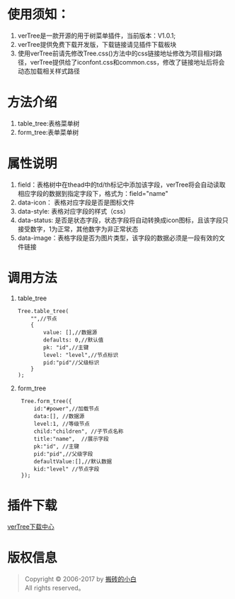  # 使用须知：
 1. verTree是一款开源的用于树菜单插件，当前版本：V1.0.1;
 2. verTree提供免费下载开发版，下载链接请见插件下载板块
 3. 使用verTree前请先修改Tree.css()方法中的css链接地址修改为项目相对路径，verTree提供给了iconfont.css和common.css，修改了链接地址后将会动态加载相关样式路径
 # 方法介绍
 1. table_tree:表格菜单树
 2. form_tree:表单菜单树
 # 属性说明
 1. field：表格树中在thead中的td/th标记中添加该字段，verTree将会自动读取相应字段的数据到指定字段下，格式为：field="name"  
 2. data-icon： 表格对应字段是否是图标文件
 3. data-style: 表格对应字段的样式（css）
 4. data-status: 是否是状态字段，状态字段将自动转换成icon图标，且该字段只接受数字，1为正常，其他数字为非正常状态
 5. data-image：表格字段是否为图片类型，该字段的数据必须是一段有效的文件链接
 # 调用方法
 1. table_tree
 
        Tree.table_tree(
            "",//节点
            {
                value: [],//数据源
                defaults: 0,//默认值
                pk: "id",//主键
                level: "level",//节点标识
                pid:"pid"//父级标识
            }
        );
        
2. form_tree

        Tree.form_tree({
            id:"#power",//加载节点
            data:[], //数据源
            level:1, //等级节点
            child:"children", //子节点名称
            title:"name",  //展示字段
            pk:"id", //主键
            pid:"pid",//父级字段
            defaultValue:[],//默认数据
            kid:"level" //节点字段
        });
 # 插件下载
 [verTree下载中心](https://xincheng-blog.cn/download/verTree.rar)
 # 版权信息
 > Copyright © 2006-2017 by [搬砖的小白](https://www.yum-blog.cn)  
 > All rights reserved。